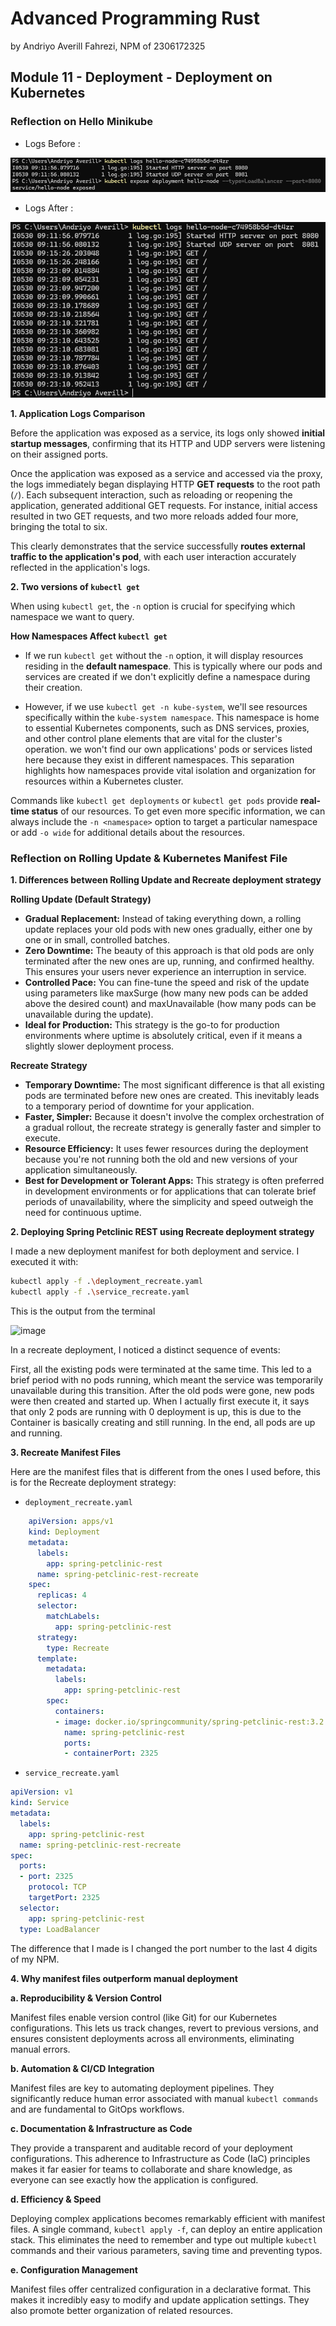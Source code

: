 # Advanced Programming Rust 
by Andriyo Averill Fahrezi, NPM of 2306172325

## Module 11 - Deployment - Deployment on Kubernetes

### Reflection on Hello Minikube
- Logs Before : 

![Kubectl Logs Before Accessing](src/images/image.png)

- Logs After : 

![Kubectl Logs After Accessing](src/images/image2.png)

**1. Application Logs Comparison**

Before the application was exposed as a service, its logs only showed **initial startup messages**, confirming that its HTTP and UDP servers were listening on their assigned ports.
    
Once the application was exposed as a service and accessed via the proxy, the logs immediately began displaying HTTP **GET requests** to the root path (`/`). Each subsequent interaction, such as reloading or reopening the application, generated additional GET requests. For instance, initial access resulted in two GET requests, and two more reloads added four more, bringing the total to six.
    
This clearly demonstrates that the service successfully **routes external traffic to the application's pod**, with each user interaction accurately reflected in the application's logs.

**2. Two versions of `kubectl get`**

When using `kubectl get`, the `-n` option is crucial for specifying which namespace we want to query.

**How Namespaces Affect `kubectl get`**

-   If we run `kubectl get` without the `-n` option, it will display resources residing in the **default namespace**. This is typically where our pods and services are created if we don't explicitly define a namespace during their creation.

-   However, if we use `kubectl get -n kube-system`, we'll see resources specifically within the `kube-system namespace`. This namespace is home to essential Kubernetes components, such as DNS services, proxies, and other control plane elements that are vital for the cluster's operation. we won't find our own applications' pods or services listed here because they exist in different namespaces. This separation highlights how namespaces provide vital isolation and organization for resources within a Kubernetes cluster.

Commands like `kubectl get deployments` or `kubectl get pods` provide **real-time status** of our resources. To get even more specific information, we can always include the `-n <namespace>` option to target a particular namespace or add `-o wide` for additional details about the resources.

### Reflection on Rolling Update & Kubernetes Manifest File

**1. Differences between Rolling Update and Recreate deployment strategy**

**Rolling Update (Default Strategy)**

-    **Gradual Replacement:** Instead of taking everything down, a rolling update replaces your old pods with new ones gradually, either one by one or in small, controlled batches.
-    **Zero Downtime:** The beauty of this approach is that old pods are only terminated after the new ones are up, running, and confirmed healthy. This ensures your users never experience an interruption in service.
-    **Controlled Pace:** You can fine-tune the speed and risk of the update using parameters like maxSurge (how many new pods can be added above the desired count) and maxUnavailable (how many pods can be unavailable during the update).
-    **Ideal for Production:** This strategy is the go-to for production environments where uptime is absolutely critical, even if it means a slightly slower deployment process.

**Recreate Strategy**

-    **Temporary Downtime:** The most significant difference is that all existing pods are terminated before new ones are created. This inevitably leads to a temporary period of downtime for your application.
-    **Faster, Simpler:** Because it doesn't involve the complex orchestration of a gradual rollout, the recreate strategy is generally faster and simpler to execute.
-    **Resource Efficiency:** It uses fewer resources during the deployment because you're not running both the old and new versions of your application simultaneously.
-    **Best for Development or Tolerant Apps:** This strategy is often preferred in development environments or for applications that can tolerate brief periods of unavailability, where the simplicity and speed outweigh the need for continuous uptime.

**2. Deploying Spring Petclinic REST using Recreate deployment strategy**

I made a new deployment manifest for both deployment and service. I executed it with:
```bash
kubectl apply -f .\deployment_recreate.yaml
kubectl apply -f .\service_recreate.yaml
```
This is the output from the terminal

![image](https://github.com/user-attachments/assets/befd7cf7-a6d7-4ceb-a6f0-1692481df591)

In a recreate deployment, I noticed a distinct sequence of events:

First, all the existing pods were terminated at the same time. This led to a brief period with no pods running, which meant the service was temporarily unavailable during this transition. After the old pods were gone, new pods were then created and started up. When I actually first execute it, it says that only 2 pods are running with 0 deployment is up, this is due to the Container is basically creating and still running. In the end, all pods are up and running.

**3. Recreate Manifest Files**

Here are the manifest files that is different from the ones I used before, this is for the Recreate deployment strategy:

-    `deployment_recreate.yaml`

```yaml
    apiVersion: apps/v1
    kind: Deployment
    metadata:
      labels:
        app: spring-petclinic-rest
      name: spring-petclinic-rest-recreate
    spec:
      replicas: 4
      selector:
        matchLabels:
          app: spring-petclinic-rest
      strategy:
        type: Recreate
      template:
        metadata:
          labels:
            app: spring-petclinic-rest
        spec:
          containers:
          - image: docker.io/springcommunity/spring-petclinic-rest:3.2.1
            name: spring-petclinic-rest
            ports:
            - containerPort: 2325
```

-    `service_recreate.yaml`
```yaml
apiVersion: v1
kind: Service
metadata:
  labels:
    app: spring-petclinic-rest
  name: spring-petclinic-rest-recreate
spec:
  ports:
  - port: 2325
    protocol: TCP
    targetPort: 2325
  selector:
    app: spring-petclinic-rest
  type: LoadBalancer
```

The difference that I made is I changed the port number to the last 4 digits of my NPM.

**4. Why manifest files outperform manual deployment**

**a. Reproducibility & Version Control**

Manifest files enable version control (like Git) for our Kubernetes configurations. This lets us track changes, revert to previous versions, and ensures consistent deployments across all environments, eliminating manual errors.

**b. Automation & CI/CD Integration**

Manifest files are key to automating deployment pipelines. They significantly reduce human error associated with manual `kubectl commands` and are fundamental to GitOps workflows.

**c. Documentation & Infrastructure as Code**

They provide a transparent and auditable record of your deployment configurations. This adherence to Infrastructure as Code (IaC) principles makes it far easier for teams to collaborate and share knowledge, as everyone can see exactly how the application is configured.

**d. Efficiency & Speed**

Deploying complex applications becomes remarkably efficient with manifest files. A single command, `kubectl apply -f`, can deploy an entire application stack. This eliminates the need to remember and type out multiple `kubectl` commands and their various parameters, saving time and preventing typos.

**e. Configuration Management**

Manifest files offer centralized configuration in a declarative format. This makes it incredibly easy to modify and update application settings. They also promote better organization of related resources.

    



